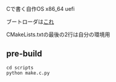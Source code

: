 Cで書く自作OS x86_64 uefi

ブートローダは[これ](https://github.com/Lan-t/MyOsLoader)

CMakeLists.txtの最後の2行は自分の環境用

## pre-build

``` shell script
cd scripts
python make.c.py
```
